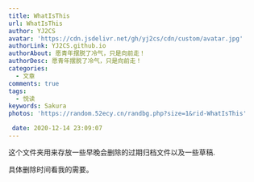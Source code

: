 ```yaml
---
title: WhatIsThis
url: WhatIsThis
author: YJ2CS
avatar: 'https://cdn.jsdelivr.net/gh/yj2cs/cdn/custom/avatar.jpg'
authorLink: YJ2CS.github.io
authorAbout: 愿青年摆脱了冷气，只是向前走！
authorDesc: 愿青年摆脱了冷气，只是向前走！
categories:
  - 文章
comments: true
tags:
  - 悦读
keywords: Sakura
photos: 'https://random.52ecy.cn/randbg.php?size=1&rid-WhatIsThis'

 date: 2020-12-14 23:09:07
---
```


这个文件夹用来存放一些早晚会删除的过期归档文件以及一些草稿.

具体删除时间看我的需要。
